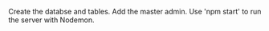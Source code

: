 Create the databse and tables.
Add the master admin. 
Use 'npm start' to run the server with Nodemon.
